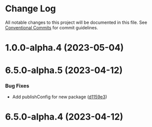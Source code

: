 # Change Log

All notable changes to this project will be documented in this file.
See [Conventional Commits](https://conventionalcommits.org) for commit guidelines.

# 1.0.0-alpha.4 (2023-05-04)



# 6.5.0-alpha.5 (2023-04-12)


### Bug Fixes

* Add publishConfig for new package ([d1159e3](https://github.com/lensapp/lens/commit/d1159e3c32ffbee160bc3f9a99c56a33d91b9360))



# 6.5.0-alpha.4 (2023-04-12)
